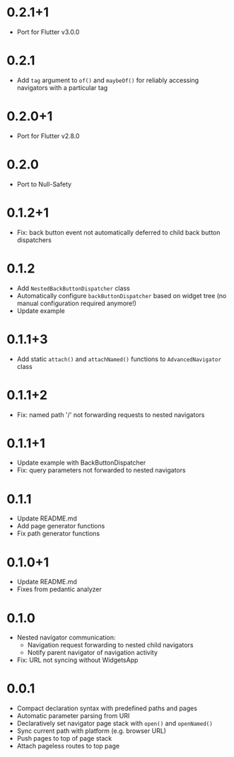 # 0.2.1+1
* Port for Flutter v3.0.0

# 0.2.1
* Add `tag` argument to `of()` and `maybeOf()` for reliably accessing navigators with a particular tag

# 0.2.0+1
* Port for Flutter v2.8.0

# 0.2.0
* Port to Null-Safety

# 0.1.2+1
* Fix: back button event not automatically deferred to child back button dispatchers

# 0.1.2
* Add `NestedBackButtonDispatcher` class
* Automatically configure `backButtonDispatcher` based on widget tree (no manual configuration required anymore!)
* Update example

# 0.1.1+3
* Add static `attach()` and `attachNamed()` functions to `AdvancedNavigator` class

# 0.1.1+2
* Fix: named path '/' not forwarding requests to nested navigators

# 0.1.1+1
* Update example with BackButtonDispatcher
* Fix: query parameters not forwarded to nested navigators

# 0.1.1
* Update README.md
* Add page generator functions
* Fix path generator functions

# 0.1.0+1
* Update README.md
* Fixes from pedantic analyzer

# 0.1.0
* Nested navigator communication:
  * Navigation request forwarding to nested child navigators
  * Notify parent navigator of navigation activity
* Fix: URL not syncing without WidgetsApp

# 0.0.1
* Compact declaration syntax with predefined paths and pages
* Automatic parameter parsing from URI
* Declaratively set navigator page stack with `open()` and `openNamed()`
* Sync current path with platform (e.g. browser URL)
* Push pages to top of page stack
* Attach pageless routes to top page